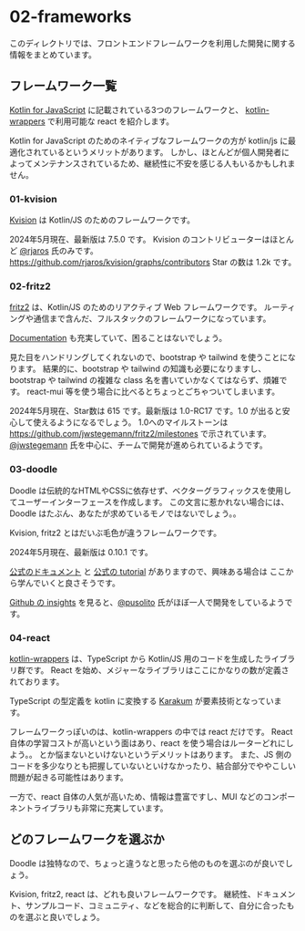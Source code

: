 # 02-frameworks

このディレクトリでは、フロントエンドフレームワークを利用した開発に関する情報をまとめています。

## フレームワーク一覧

[Kotlin for JavaScript](https://kotlinlang.org/docs/js-overview.html) に記載されている3つのフレームワークと、
[kotlin-wrappers](https://github.com/JetBrains/kotlin-wrappers/tree/master) で利用可能な react を紹介します。

Kotlin for JavaScript のためのネイティブなフレームワークの方が kotlin/js に最適化されているというメリットがあります。
しかし、ほとんどが個人開発者によってメンテナンスされているため、継続性に不安を感じる人もいるかもしれません。

### 01-kvision

[Kvision](https://kvision.io/) は Kotlin/JS のためのフレームワークです。

2024年5月現在、最新版は 7.5.0 です。
Kvision のコントリビューターはほとんど [@rjaros](https://github.com/rjaros) 氏のみです。
https://github.com/rjaros/kvision/graphs/contributors
Star の数は 1.2k  です。

### 02-fritz2

[fritz2](https://www.fritz2.dev/) は、Kotlin/JS のためのリアクティブ Web フレームワークです。
ルーティングや通信まで含んだ、フルスタックのフレームワークになっています。

[Documentation](https://www.fritz2.dev/docs/) も充実していて、困ることはないでしょう。

見た目をハンドリングしてくれないので、bootstrap や tailwind を使うことになります。
結果的に、bootstrap や tailwind の知識も必要になりますし、bootstrap や tailwind の複雑な class 名を書いていかなくてはならず、煩雑です。
react-mui 等を使う場合に比べるとちょっとごちゃついてしまいます。

2024年5月現在、Star数は 615 です。最新版は 1.0-RC17 です。1.0 が出ると安心して使えるようになるでしょう。
1.0へのマイルストーンは https://github.com/jwstegemann/fritz2/milestones で示されています。
[@jwstegemann](https://github.com/jwstegemann) 氏を中心に、チームで開発が進められているようです。

### 03-doodle

Doodle は伝統的なHTMLやCSSに依存せず、ベクターグラフィックスを使用してユーザーインターフェースを作成します。
この文言に惹かれない場合には、Doodle はたぶん、あなたが求めているモノではないでしょう。。

Kvision, fritz2 とはだいぶ毛色が違うフレームワークです。

2024年5月現在、最新版は 0.10.1 です。

[公式のドキュメント](https://nacular.github.io/doodle/docs/introduction) と
[公式の tutorial](https://nacular.github.io/doodle-tutorials/docs/introduction) がありますので、興味ある場合は
ここから学んでいくと良さそうです。

[Github の insights](https://github.com/nacular/doodle/graphs/contributors) を見ると、[@pusolito](https://github.com/pusolito) 氏がほぼ一人で開発をしているようです。

### 04-react

[kotlin-wrappers](https://github.com/JetBrains/kotlin-wrappers) は、TypeScript から Kotlin/JS 用のコードを生成したライブラリ群です。
React を始め、メジャーなライブラリはここにかなりの数が定義されております。

TypeScript の型定義を kotlin に変換する [Karakum](https://github.com/karakum-team/karakum) が要素技術となっています。

フレームワークっぽいのは、kotlin-wrappers の中では react だけです。
React 自体の学習コストが高いという面はあり、react を使う場合はルーターどれにしよう。。 とか悩まないといけないというデメリットはあります。
また、JS 側のコードを多少なりとも把握していないといけなかったり、結合部分でややこしい問題が起きる可能性はあります。

一方で、react 自体の人気が高いため、情報は豊富ですし、MUI などのコンポーネントライブラリも非常に充実しています。

## どのフレームワークを選ぶか

Doodle は独特なので、ちょっと違うなと思ったら他のものを選ぶのが良いでしょう。

Kvision, fritz2, react は、どれも良いフレームワークです。
継続性、ドキュメント、サンプルコード、コミュニティ、などを総合的に判断して、自分に合ったものを選ぶと良いでしょう。
